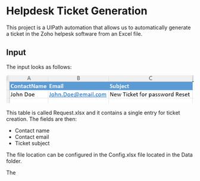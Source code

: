# Helpdesk Ticket Generation

This project is a UIPath automation that 
allows us to automatically generate a 
ticket in the Zoho helpesk software from an
Excel file.

## Input

The input looks as follows:

![input xlsx](https://github.com/anmv921/uipath-zoho/blob/main/Data/ZohoProcessScreenshots/05.PNG)

This table is called Request.xlsx and
it contains a single entry for ticket
creation. The fields are then:

- Contact name
- Contact email
- Ticket subject

The file location can be configured in
the Config.xlsx file located in the Data
folder.

The 
